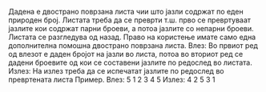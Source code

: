 Дадена е двострано поврзана листа чии што jазли содржат по еден природен
броj. Листата треба да се преврти т.ш. прво се превртуваат jазлите кои содржат
парни броеви, а потоа jазлите со непарни броеви. Листата се разгледува од назад.
Право на користење имате само една дополнителна помошна двострано поврзана
листа.
Влез: Во првиот ред од влезот е даден броjот на jазли во листа, потоа во вториот ред се дадени броевите од кои се составени jазлите по редослед во листата.
Излез: На излез треба да се испечатат jазлите по редослед во превртената
листа
Пример.
Влез:
5
1 2 3 4 5
Излез:
4 2 5 3 1
